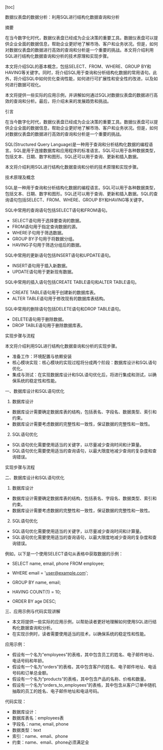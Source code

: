 
[toc]                    
                
                
数据仪表盘的数据分析：利用SQL进行结构化数据查询和分析

摘要

在当今数字化时代，数据仪表盘已经成为企业决策的重要工具。数据仪表盘可以提供企业全面的数据信息，帮助企业更好地了解市场、客户和业务状况。但是，如何对数据仪表盘的数据进行高效的查询和分析是一个重要的挑战。本文将介绍利用SQL进行结构化数据查询和分析的技术原理和实现步骤。

本文将介绍SQL的基本概念，包括SELECT、FROM、WHERE、GROUP BY和HAVING等关键字。同时，将介绍SQL用于查询和分析结构化数据的常用语句。此外，将介绍SQL中如何优化查询性能，如何进行可扩展性和安全性的改进，以及如何进行数据可视化。

本文将提供一些实际的应用示例，并讲解如何通过SQL对数据仪表盘的数据进行高效的查询和分析。最后，将介绍未来的发展趋势和挑战。

引言

在当今数字化时代，数据仪表盘已经成为企业决策的重要工具。数据仪表盘可以提供企业全面的数据信息，帮助企业更好地了解市场、客户和业务状况。但是，如何对数据仪表盘的数据进行高效的查询和分析是一个重要的挑战。

SQL(Structured Query Language)是一种用于查询和分析结构化数据的编程语言。SQL是用于连接数据库和应用程序的标准语言。SQL可以用于各种数据类型，包括文本、日期、数字和图形。SQL还可以用于查询、更新和插入数据。

本文将介绍利用SQL进行结构化数据查询和分析的技术原理和实现步骤。

技术原理及概念

SQL是一种用于查询和分析结构化数据的编程语言。SQL可以用于各种数据类型，包括文本、日期、数字和图形。SQL还可以用于查询、更新和插入数据。SQL的查询语句包括SELECT、FROM、WHERE、GROUP BY和HAVING等关键字。

SQL中常用的查询语句包括SELECT语句和FROM语句。

- SELECT语句用于选择要查询的数据。
- FROM语句用于指定查询数据的源。
- WHERE子句用于筛选数据。
- GROUP BY子句用于将数据分组。
- HAVING子句用于筛选分组后的数据。

SQL中常用的更新语句包括INSERT语句和UPDATE语句。

- INSERT语句用于插入新数据。
- UPDATE语句用于更新现有数据。

SQL中常用的插入语句包括CREATE TABLE语句和ALTER TABLE语句。

- CREATE TABLE语句用于创建新的数据库表。
- ALTER TABLE语句用于修改现有的数据库表结构。

SQL中常用的删除语句包括DELETE语句和DROP TABLE语句。

- DELETE语句用于删除数据。
- DROP TABLE语句用于删除数据库表。

实现步骤与流程

本文将介绍利用SQL进行结构化数据查询和分析的实现步骤。

- 准备工作：环境配置与依赖安装
- 核心模块实现：核心模块的实现过程将分成两个阶段：数据库设计和SQL语句优化。
- 集成与测试：在实现数据库设计和SQL语句优化后，将进行集成和测试，以确保系统的稳定性和性能。

一、数据库设计和SQL语句优化

1. 数据库设计
- 数据库设计需要确定数据库表的结构，包括表名、字段名、数据类型、索引和约束。
- 数据库设计需要考虑数据的完整性和一致性，保证数据的完整性和一致性。

2. SQL语句优化
- SQL语句优化需要使用适当的关键字，以尽量减少查询时间和计算量。
- SQL语句优化需要使用适当的查询语句，以最大限度地减少查询的复杂度和查询错误。

实现步骤与流程

二、数据库设计和SQL语句优化

1. 数据库设计
- 数据库设计需要确定数据库表的结构，包括表名、字段名、数据类型、索引和约束。
- 数据库设计需要考虑数据的完整性和一致性，保证数据的完整性和一致性。

2. SQL语句优化
- SQL语句优化需要使用适当的关键字，以尽量减少查询时间和计算量。
- SQL语句优化需要使用适当的查询语句，以最大限度地减少查询的复杂度和查询错误。

例如，以下是一个使用SELECT语句从表格中获取数据的示例：

- SELECT name, email, phone FROM employee;

- WHERE email = 'user@example.com';

- GROUP BY name, email;

- HAVING COUNT(1) = 10;

- ORDER BY age DESC;

三、应用示例与代码实现讲解

- 本文将提供一些实际的应用示例，以帮助读者更好地理解如何使用SQL进行结构化数据查询和分析。
- 在实现示例时，读者需要使用适当的技术，以确保系统的稳定性和性能。

应用示例：

- 假设有一个名为“employees”的表格，其中包含员工的姓名、电子邮件地址、电话号码和年龄。
- 假设有一个名为“orders”的表格，其中包含客户的姓名、电子邮件地址、电话号码和订单总金额。
- 假设有一个名为“products”的表格，其中包含产品的名称、价格和数量。
- 假设有一个名为“orders_to_employees”的表格，其中包含从客户订单中随机抽取的员工的姓名、电子邮件地址和电话号码。

代码实现：

- 数据库设计：
- 数据库表名：employees表
- 字段名：name, email, phone
- 数据类型：text
- 索引：name、email、phone
- 约束：name、email、phone必须满足全

